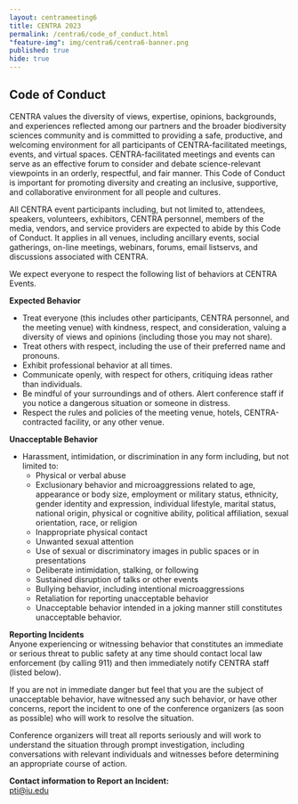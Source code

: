 ```yaml
---
layout: centrameeting6
title: CENTRA 2023
permalink: /centra6/code_of_conduct.html
"feature-img": img/centra6/centra6-banner.png
published: true
hide: true
---
```



## Code of Conduct

CENTRA values the diversity of views, expertise, opinions, backgrounds, and experiences reflected among our partners and the broader biodiversity sciences community and is committed to providing a safe, productive, and welcoming environment for all participants of CENTRA-facilitated meetings, events, and virtual spaces. CENTRA-facilitated meetings and events can serve as an effective forum to consider and debate science-relevant viewpoints in an orderly, respectful, and fair manner. This Code of Conduct is important for promoting diversity and creating an inclusive, supportive, and collaborative environment for all people and cultures.  

All CENTRA event participants  including, but not limited to, attendees, speakers, volunteers, exhibitors, CENTRA personnel, members of the media, vendors, and service providers are expected to abide by this Code of Conduct. It applies in all venues, including ancillary events, social gatherings, on-line meetings, webinars, forums, email listservs, and discussions associated with CENTRA.  

We expect everyone to respect the following list of behaviors at CENTRA Events.  

**Expected Behavior**  
-	Treat everyone (this includes other participants, CENTRA personnel, and the meeting venue) with kindness, respect, and consideration, valuing a diversity of views and opinions (including those you may not share).  
-	Treat others with respect, including the use of their preferred name and pronouns.
-	Exhibit professional behavior at all times.  
-	Communicate openly, with respect for others, critiquing ideas rather than individuals.  
-	Be mindful of your surroundings and of others. Alert conference staff if you notice a dangerous situation or someone in distress.  
-	Respect the rules and policies of the meeting venue, hotels, CENTRA-contracted facility, or any other venue.

**Unacceptable Behavior**   
-	Harassment, intimidation, or discrimination in any form including, but not limited to:  
	-	Physical or verbal abuse  
	-	Exclusionary behavior and microaggressions related to age, appearance or body size, employment or military status, ethnicity, gender identity and expression, individual lifestyle, marital status, national origin, physical or cognitive ability, political affiliation, sexual orientation, race, or religion  
	-	Inappropriate physical contact  
	-	Unwanted sexual attention  
	-	Use of sexual or discriminatory images in public spaces or in presentations  
	-	Deliberate intimidation, stalking, or following  
	-	Sustained disruption of talks or other events  
	-	Bullying behavior, including intentional microaggressions  
	-	Retaliation for reporting unacceptable behavior  
	-	Unacceptable behavior intended in a joking manner still constitutes unacceptable behavior.  

**Reporting Incidents**  
Anyone experiencing or witnessing behavior that constitutes an immediate or serious threat to public safety at any time should contact local law enforcement (by calling 911) and then immediately notify CENTRA staff (listed below).  

If you are not in immediate danger but feel that you are the subject of unacceptable behavior, have witnessed any such behavior, or have other concerns, report the incident to one of the conference organizers (as soon as possible) who will work to resolve the situation.   

Conference organizers will treat all reports seriously and will work to understand the situation through prompt investigation, including conversations with relevant individuals and witnesses before determining an appropriate course of action.   

**Contact information to Report an Incident:**  
pti@iu.edu   

